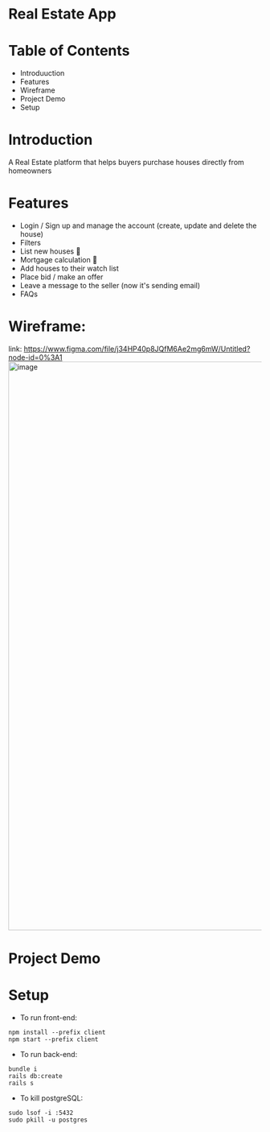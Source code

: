 # Real Estate App

# Table of Contents 
*   Introduuction
*   Features 
*   Wireframe
*   Project Demo 
*   Setup


#   Introduction
A Real Estate platform that helps buyers purchase houses directly from homeowners


#   Features 
- Login / Sign up and manage the account (create, update and delete the house)
- Filters
- List new houses 🏡 
- Mortgage calculation 🧮 
- Add houses to their watch list
- Place bid / make an offer
- Leave a message to the seller (now it's sending email)
- FAQs


#   Wireframe:
link: https://www.figma.com/file/j34HP40p8JQfM6Ae2mg6mW/Untitled?node-id=0%3A1
<img width="1130" alt="image" src="https://user-images.githubusercontent.com/61214246/172072718-30dafb73-2c6d-4ef6-864e-11f6db2a99a3.png">


#   Project Demo 


#   Setup

- To run front-end:
```
npm install --prefix client
npm start --prefix client
```

- To run back-end:
```
bundle i
rails db:create
rails s
```

- To kill postgreSQL: 
```
sudo lsof -i :5432
sudo pkill -u postgres
```


